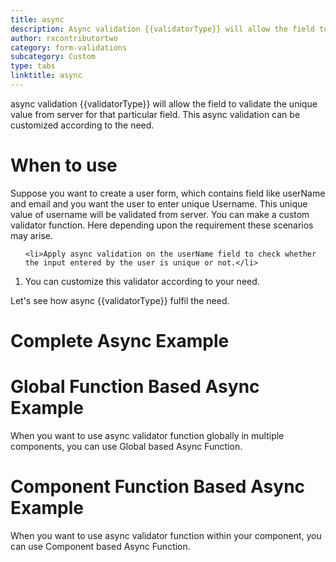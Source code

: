 ```yaml
---
title: async
description: Async validation {{validatorType}} will allow the field to validate the unique value from server for that particular field. This async validation can be customized according to the need.
author: rxcontributortwo
category: form-validations
subcategory: Custom
type: tabs
linktitle: async
---
```


<div class="title-bar"><p>async validation {{validatorType}} will allow the field to validate the unique value from server for that particular field. This async validation can be customized according to the need.</p></div>

# When to use
Suppose you want to create a user form, which contains field like userName and email and you want the user to enter unique Username. This unique value of username will be validated from server. You can make a custom validator function. Here depending upon the requirement these scenarios may arise. 

<ol class='showHideElement'>
 
    <li>Apply async validation on the userName field to check whether the input entered by the user is unique or not.</li>    
<data-scope scope="['decorator']">
    <li>You can customize this validator according to your need.</li>
</data-scope>  
</ol>
Let's see how async {{validatorType}} fulfil the need.

<data-scope scope="['template-driven-directives']">

# Complete Async Example

<div component="app-example-runner" ref-component="app-async-complete" title="complete example async" key="complete"></div>

</data-scope>

<data-scope scope="['decorator']">

# Global Function Based Async Example

When you want to use async validator function globally in multiple components, you can use Global based Async Function. 

<div component="app-example-runner" ref-component="app-async-global" title="Global Function Based with prop" key="global"></div>
</data-scope>

<data-scope scope="['decorator']">

# Component Function Based Async Example

When you want to use async validator function within your component, you can use Component based Async Function.

<div component="app-example-runner" ref-component="app-async-component" title="Component Function Based with prop" key="component"></div>

</data-scope>

